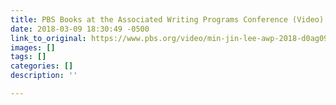```yaml
---
title: PBS Books at the Associated Writing Programs Conference (Video)
date: 2018-03-09 18:30:49 -0500
link_to_original: https://www.pbs.org/video/min-jin-lee-awp-2018-d0ag09/
images: []
tags: []
categories: []
description: ''

---
```

